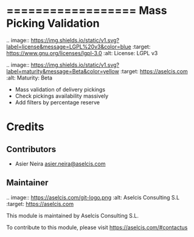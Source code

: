 ==================
Mass Picking Validation
==================

.. image:: https://img.shields.io/static/v1.svg?label=license&message=LGPL%20v3&color=blue
   :target: https://www.gnu.org/licenses/lgpl-3.0
   :alt: License: LGPL v3

.. image:: https://img.shields.io/static/v1.svg?label=maturity&message=Beta&color=yellow
   :target: https://aselcis.com
   :alt: Maturity: Beta

- Mass validation of delivery pickings
- Check pickings availability massively
- Add filters by percentage reserve

Credits
=======

Contributors
------------

* Asier Neira <asier.neira@aselcis.com>

Maintainer
----------

.. image:: https://aselcis.com/git-logo.png
   :alt: Aselcis Consulting S.L
   :target: https://aselcis.com

This module is maintained by Aselcis Consulting S.L.

To contribute to this module, please visit https://aselcis.com/#contactus